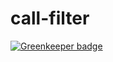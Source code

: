 # call-filter

[![Greenkeeper badge](https://badges.greenkeeper.io/ukmadlz/call-filter.svg?token=2194e666f9a1d3e79bd8aafc7f3a182ad10a02e2e44821c052935c73d5588265&ts=1587736440207)](https://greenkeeper.io/)